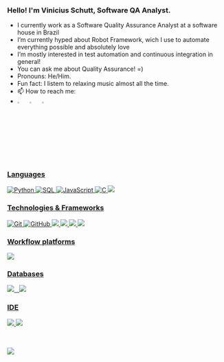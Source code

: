### Hello! I'm Vinicius Schutt, Software QA Analyst.

- I currently work as a Software Quality Assurance Analyst at a software house in Brazil
- I’m currently hyped about Robot Framework, wich I use to automate everything possible and absolutely love
- I’m mostly interested in test automation and continuous integration in general!
- You can ask me about Quality Assurance! =)
- Pronouns: He/Him.
- Fun fact: I listem to relaxing music almost all the time.
- 📫 How to reach me: 
- [<img src="https://img.icons8.com/color/48/000000/linkedin.png" width="3.5%"/>](https://www.linkedin.com/in/vinícius-schütt) &nbsp;
[<img src="https://img.icons8.com/fluent/48/000000/facebook-new.png" width="3.5%"/>](https://www.facebook.com/vinicius.schiitt.7) &nbsp;
<a href="mailto:viniciuschutt@gmail.com"> <img src="https://img.icons8.com/fluent/48/000000/gmail.png" width="3.5%"/> 

### Languages
![Python](https://img.shields.io/badge/-Python-000?&logo=Python)
![SQL](https://img.shields.io/badge/-SQL-000?&logo=MySQL)
![JavaScript](https://img.shields.io/badge/-JavaScript-000?&logo=JavaScript)
![C](https://img.shields.io/badge/-C-000?&logo=C)
<img src="https://img.shields.io/badge/json-5E5C5C?style=for-the-badge&logo=json&logoColor=white">

### Technologies & Frameworks

![Git](https://img.shields.io/badge/-Git-222222?style=flat&logo=git&logoColor=F05032)
![GitHub](https://img.shields.io/badge/-GitHub-222222?style=flat&logo=github&logoColor=181717)
<img src ="https://img.shields.io/badge/PowerBI-F2C811?style=for-the-badge&logo=Power%20BI&logoColor=white"> 
<img src ="https://img.shields.io/badge/circleci-343434?style=for-the-badge&logo=circleci&logoColor=white">
<img src ="https://img.shields.io/badge/Electron-2B2E3A?style=for-the-badge&logo=electron&logoColor=9FEAF9">
<img src ="https://img.shields.io/badge/Postman-FF6C37?style=for-the-badge&logo=Postman&logoColor=white">
  
### Workflow platforms
<img src ="https://img.shields.io/badge/Jira-0052CC?style=for-the-badge&logo=Jira&logoColor=white">
  
### Databases

<img src="https://img.shields.io/badge/MySQL-00000F?style=for-the-badge&logo=mysql&logoColor=white"> &nbsp;
<img src="https://img.shields.io/badge/PostgreSQL-316192?style=for-the-badge&logo=postgresql&logoColor=white">

### IDE
<img src="https://img.shields.io/badge/Visual_Studio_Code-0078D4?style=for-the-badge&logo=visual%20studio%20code&logoColor=white"> 
<img src="https://img.shields.io/badge/PyCharm-000000.svg?&style=for-the-badge&logo=PyCharm&logoColor=white">
 
<br/><br/>
<img src = "https://github-readme-stats.vercel.app/api?username=ViniciusSchutt&&show_icons=true&title_color=ffffff&icon_color=bb2acf&text_color=daf7dc&bg_color=151515">

